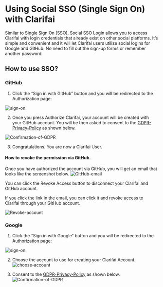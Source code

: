 # Using Social SSO (Single Sign On) with Clarifai

Similar to Single Sign On (SSO), Social SSO Login allows you to access Clarifai with login credentials that already exist on other social platforms. It’s simple and convenient and it will let Clarifai users utilize social logins for Google and GitHub. No need to fill out the sign-up forms or remember another password.


## How to use SSO?

### GitHub
1. Click the “Sign in with GitHub” button and you will be redirected to the Authorization page:

![sign-on](../../images/sso-options.png)


2. Once you press Authorize Clarifai, your account will be created with your GitHub account. You will be then asked to consent to the [GDPR-Privacy-Policy](https://www.clarifai.com/privacy-policy) as shown below.

![Confirmation-of-GDPR](../../images/confirmation.png)

3. Congratulations. You are now a Clarifai User.

#### How to revoke the permission via GitHub.

Once you have authorized the account via GitHub, you will get an email that looks like the screenshot below.
![GitHub-email](../../images/confirmation_email.png)

You can click the Revoke Access button to disconnect your Clarifai and GitHub account.

If you click the link in the email, you can click it and revoke access to Clarifai through your GitHub account.

![Revoke-account](../../images/github-edit.png)

### Google

1. Click the “Sign in with Google" button and you will be redirected to the Authorization page:

![sign-on](../../images/sso-options.png)

2. Choose the account to use for creating your Clarifai Account.
![choose-account](../../images/choose_account.png)

3. Consent to the [GDPR-Privacy-Policy](https://www.clarifai.com/privacy-policy) as shown below.
![Confirmation-of-GDPR](../../images/confirmation.png)
